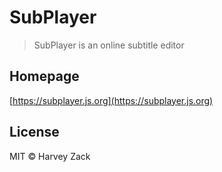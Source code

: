 # SubPlayer

> SubPlayer is an online subtitle editor

## Homepage

[https://subplayer.js.org](https://subplayer.js.org)

## License

MIT © Harvey Zack
